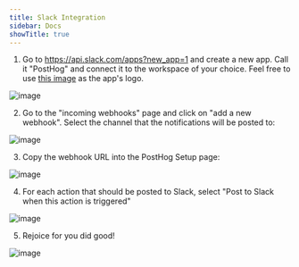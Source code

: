 ```yaml
---
title: Slack Integration
sidebar: Docs
showTitle: true
---
```


1. Go to https://api.slack.com/apps?new_app=1 and create a new app. Call it "PostHog" and connect it to the workspace of your choice.
Feel free to use [this image](https://user-images.githubusercontent.com/53387/78905411-3ad92a00-7a7e-11ea-82e2-ba53e44ec4e3.png) as the app's logo.

![image](https://user-images.githubusercontent.com/53387/78574619-86939580-782a-11ea-8617-caf1ffe2783a.png)

2. Go to the "incoming webhooks" page and click on "add a new webhook". Select the channel that the notifications will be posted to:

![image](https://user-images.githubusercontent.com/53387/78574881-ec801d00-782a-11ea-9b87-8a40e49dd912.png)

3. Copy the webhook URL into the PostHog Setup page:

![image](https://user-images.githubusercontent.com/53387/78897149-065f7100-7a72-11ea-89f4-5dcf6f1e18c0.png)

4. For each action that should be posted to Slack, select "Post to Slack when this action is triggered"

![image](https://user-images.githubusercontent.com/53387/78897251-2bec7a80-7a72-11ea-9dd5-ac40afe13606.png)

5. Rejoice for you did good!

![image](https://user-images.githubusercontent.com/53387/78906013-1a5d9f80-7a7f-11ea-94ec-0d609c346384.png)
